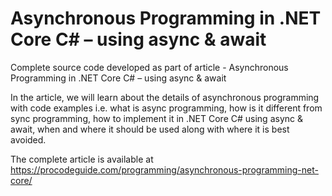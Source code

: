 # Asynchronous Programming in .NET Core C# – using async & await
Complete source code developed as part of article - Asynchronous Programming in .NET Core C# – using async & await

In the article, we will learn about the details of asynchronous programming with code examples i.e. what is async programming, how is it different from sync programming, how to implement it in .NET Core C# using async & await, when and where it should be used along with where it is best avoided.

The complete article is available at https://procodeguide.com/programming/asynchronous-programming-net-core/
